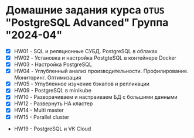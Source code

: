 
# Домашние задания курса `OTUS` "PostgreSQL Advanced" Группа "2024-04"

* [x] HW01 - SQL и реляционные СУБД. PostgreSQL в облаках 
* [x] HW02 - Установка и настройка PostgteSQL в контейнере Docker
* [x] HW03 - Настройка PostgreSQL
* [x] HW04 - Углубленный анализ производительности. Профилирование. Мониторинг. Оптимизация 
* [x] HW05 - Углубленное изучение бэкапов и репликации
* [x] HW09 - PostgreSQL в minikube
* [x] HW10 - Разворачиваем и настраиваем БД с большими данными
* [x] HW12 - Развернуть HA кластер
* [x] HW14 - Multi master
* [x] HW15 - Parallel cluster
* HW19 - PostgreSQL и VK Cloud



